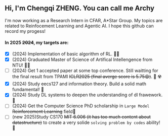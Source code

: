 ## Hi, I'm Chengqi ZHENG. You can call me Archy

I'm now working as a Research Intern in CFAR, A*Star Group. My topics are related to Reinfocement Learning and Agentic AI. I hope this github can record my progess!

#### In 2025 ~~2024~~, my targets are:
- [x] (2024) Implementation of basic algorithm of RL. 🧑‍🚒
- [x] (2024) Graduated Master of Science of Artifical Intellengence from NTU! 👨‍🎓
- [ ] (2024) Get 1 accepted paper at some top conference. Still waitting for the final result from TPAMI ~~ICLR2025 (final averge score is 5.75😩)~~. 🤞 ☢️
- [x] (2024) Study eecs127 and information theory. Build a solid math fundamental! 📐
- [x] (2024) Study DL systems to deepen the understanding of dl frawework. 🪿
- [ ] (2024) Get the Computer Science PhD scholarship in `Large Model` ~~Reinforcement Learning~~ field🥳
- [ ] (new 2025)Study CS170 ~~MIT 6.006 (it has too much content about datastructure)~~ to create a very solide `solving problem by codes` ability! 🥹
